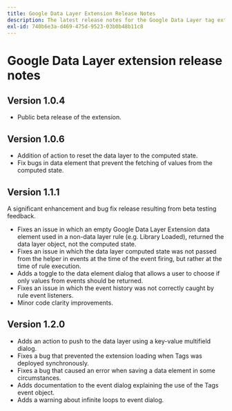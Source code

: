 ```yaml
---
title: Google Data Layer Extension Release Notes
description: The latest release notes for the Google Data Layer tag extension in Adobe Experience Platform.
exl-id: 740b6e3a-d469-475d-9523-03b0b48b11c8
---
```

# Google Data Layer extension release notes

## Version 1.0.4

* Public beta release of the extension.

## Version 1.0.6

* Addition of action to reset the data layer to the computed state.
* Fix bugs in data element that prevent the fetching of values from the computed state.

## Version 1.1.1

A significant enhancement and bug fix release resulting from beta testing feedback.

* Fixes an issue in which an empty Google Data Layer Extension data element used in a non-data layer rule (e.g. Library Loaded), returned the data layer object, not the computed state.
* Fixes an issue in which the data layer computed state was not passed from the helper in events at the time of the event firing, but rather at the time of rule execution.
* Adds a toggle to the data element dialog that allows a user to choose if only values from events should be returned.  
* Fixes an issue in which the event history was not correctly caught by rule event listeners.  
* Minor code clarity improvements.

## Version 1.2.0

* Adds an action to push to the data layer using a key-value multifield dialog.
* Fixes a bug that prevented the extension loading when Tags was deployed synchronously.
* Fixes a bug that caused an error when saving a data element in some circumstances.
* Adds documentation to the event dialog explaining the use of the Tags event object.
* Adds a warning about infinite loops to event dialog.
